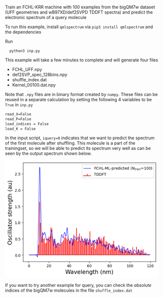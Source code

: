 Train an FCHL-KRR machine with 100 examples from the bigQM7w dataset (UFF geometries and wB97XD/def2SVPD TDDFT spectra) and predict the electronic spectrum of a query molecule

To run this example, install `qmlspectrum` via `pip3 install qmlspectrum` and the dependencies

Run

```
  python3 inp.py
```

This example will take a few minutes to complete and will generate four files

* FCHL_UFF.npy
* def2SVP_spec_128bins.npy
* shuffle_index.dat
* Kernel_00100.dat.npy

Note that `.npy` files are in binary format created by `numpy`. These files can be reused in a separate calculation by setting the following 4 variables to be `True` in `inp.py`  

```
read_X=False         
read_P=False         
load_indices = False
load_K = False
```

In the input script, `iquery=0` indicates that we want to predict the spectrum of the first molecule after shuffling. This molecule is a part of the trainingset, so we will be able to predict its spectrum very well as can be seen by the output spectrum shown below.

![image](spectrum_ML_TDDFT.png)

If you want to try another example for query, you can check the _absolute_ indices of the bigQM7w molecules in the file `shuffle_index.dat`



